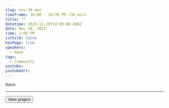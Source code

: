 ```yaml
---
slug: nov-30-aws
timeframe: 10:00 - 10:30 PM (30 min)
title: ""
datetime: 2023-11-29T14:00:00.000Z
date: Nov 30, 2023
time: 2:00 PM
isChild: false
hasPage: true
speakers:
  - Name
tags:
  - Community
youtube:
youtubeUrl:
---
```

<div className="mb-4">
  <small className="typo-small">
    Name
  </small>
</div>

<hr className="border-t border-gray-50 mb-4 opacity-20" />

<div>
  <Button to="https://github.com/" variant="secondary" size="md" arrow>
    View project
  </Button>
</div>